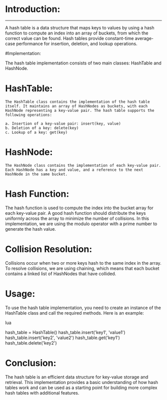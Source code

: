 # Introduction:
------------------------------------------------------------------------------------------------------------------------------
A hash table is a data structure that maps keys to values by using a hash function to compute an index into an array of buckets, from which the correct value can be found. Hash tables provide constant-time average-case performance for insertion, deletion, and lookup operations.

#Implementation:

The hash table implementation consists of two main classes: HashTable and HashNode.

   # HashTable:
   
    The HashTable class contains the implementation of the hash table itself. It maintains an array of HashNodes as buckets, with each HashNode representing a key-value pair. The hash table supports the following operations:
    
    a. Insertion of a key-value pair: insert(key, value)
    b. Deletion of a key: delete(key)
    c. Lookup of a key: get(key)

   # HashNode:
   
    The HashNode class contains the implementation of each key-value pair. Each HashNode has a key and value, and a reference to the next HashNode in the same bucket.

# Hash Function:

The hash function is used to compute the index into the bucket array for each key-value pair. A good hash function should distribute the keys uniformly across the array to minimize the number of collisions. In this implementation, we are using the modulo operator with a prime number to generate the hash value.

# Collision Resolution:

Collisions occur when two or more keys hash to the same index in the array. To resolve collisions, we are using chaining, which means that each bucket contains a linked list of HashNodes that have collided.

# Usage:

To use the hash table implementation, you need to create an instance of the HashTable class and call the required methods. Here is an example:

lua

hash_table = HashTable()
hash_table.insert('key1', 'value1')
hash_table.insert('key2', 'value2')
hash_table.get('key1')
hash_table.delete('key2')

# Conclusion:

The hash table is an efficient data structure for key-value storage and retrieval. This implementation provides a basic understanding of how hash tables work and can be used as a starting point for building more complex hash tables with additional features.
